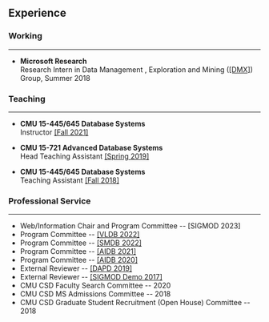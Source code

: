 ## Experience

### Working
---

* **Microsoft Research**<br/>
Research Intern in 
Data Management
, Exploration and Mining
([[DMX]](https://www.microsoft.com/en-us/research/group/data-management-exploration-and-mining-dmx/))
Group,
Summer 2018

### Teaching
---
* **CMU 15-445/645 Database Systems**<br/>
Instructor [[Fall 2021]](https://15445.courses.cs.cmu.edu/fall2021/)

* **CMU 15-721 Advanced Database Systems**<br/>
Head Teaching Assistant [[Spring 2019]](https://15721.courses.cs.cmu.edu/spring2019/)

* **CMU 15-445/645 Database Systems**<br/>
Teaching Assistant [[Fall 2018]](https://15445.courses.cs.cmu.edu/fall2018/)

### Professional Service
---
* Web/Information Chair and Program Committee --
  [SIGMOD 2023]
* Program Committee --
  [[VLDB 2022]](http://vldb.org/2022/?review-board)
* Program Committee --
  [[SMDB 2022]](https://db.cs.pitt.edu/smdb2022/)
* Program Committee --
  [[AIDB 2021]](https://sites.google.com/view/aidb2021/home/program-commitee)
* Program Committee --
  [[AIDB 2020]](https://sites.google.com/view/aidb2020/home/program-committee)
* External Reviewer -- [[DAPD 2019]](https://www.springer.com/journal/10619)
* External Reviewer -- [[SIGMOD Demo 2017]](http://sigmod2017.org/)
* CMU CSD Faculty Search Committee -- 2020
* CMU CSD MS Admissions Committee -- 2018
* CMU CSD Graduate Student Recruitment (Open House) Committee -- 2018


